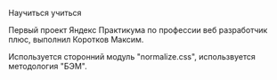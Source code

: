Научиться учиться

Первый проект Яндекс Практикума по профессии веб разработчик плюс, выполнил Коротков Максим.

Используется сторонний модуль "normalize.css", использвуется методология "БЭМ".